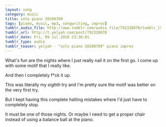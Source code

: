 ```yaml
---
layout: song
category: music
title: solo piano 20100709
tags: [piano, music, mp3, songwriting, improv]
tumblr_audio_file: http://www.tumblr.com/audio_file/792328070/tumblr_l5brg1QTrI1qzo4ep
tumblr_url: http://t.yelyah.com/post/792328070
tumblr_date: Fri, 09 Jul 2010 23:36:01
tumblr_type: audio
tumblr_teaser: yelyah - "solo piano 20100709" piano improv
---
```

What's fun are the nights where I just really nail it on the first go. I come up with some motif that I really like.

And then I completely f*ck it up.

This was literally my *eighth* try and I'm pretty sure the motif was better on the very first try.

But I kept having this complete halting mistakes where I'd just have to completely stop.

It must be one of those nights. Or maybe I need to get a proper chair instead of using a balance ball at the piano.
